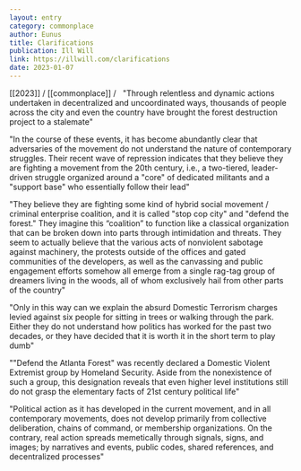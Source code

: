```yaml
---
layout: entry
category: commonplace
author: Eunus
title: Clarifications
publication: Ill Will
link: https://illwill.com/clarifications
date: 2023-01-07
---
```


[[2023]] / [[commonplace]] / 
 
"Through relentless and dynamic actions undertaken in decentralized and uncoordinated ways, thousands of people across the city and even the country have brought the forest destruction project to a stalemate"

"In the course of these events, it has become abundantly clear that adversaries of the movement do not understand the nature of contemporary struggles. Their recent wave of repression indicates that they believe they are fighting a movement from the 20th century, i.e., a two-tiered, leader-driven struggle organized around a "core" of dedicated militants and a "support base" who essentially follow their lead"

"They believe they are fighting some kind of hybrid social movement / criminal enterprise coalition, and it is called "stop cop city" and "defend the forest." They imagine this “coalition” to function like a classical organization that can be broken down into parts through intimidation and threats. They seem to actually believe that the various acts of nonviolent sabotage against machinery, the protests outside of the offices and gated communities of the developers, as well as the canvassing and public engagement efforts somehow all emerge from a single rag-tag group of dreamers living in the woods, all of whom exclusively hail from other parts of the country"

"Only in this way can we explain the absurd Domestic Terrorism charges levied against six people for sitting in trees or walking through the park. Either they do not understand how politics has worked for the past two decades, or they have decided that it is worth it in the short term to play dumb"

""Defend the Atlanta Forest" was recently declared a Domestic Violent Extremist group by Homeland Security. Aside from the nonexistence of such a group, this designation reveals that even higher level institutions still do not grasp the elementary facts of 21st century political life"

"Political action as it has developed in the current movement, and in all contemporary movements, does not develop primarily from collective deliberation, chains of command, or membership organizations. On the contrary, real action spreads memetically through signals, signs, and images; by narratives and events, public codes, shared references, and decentralized processes"
